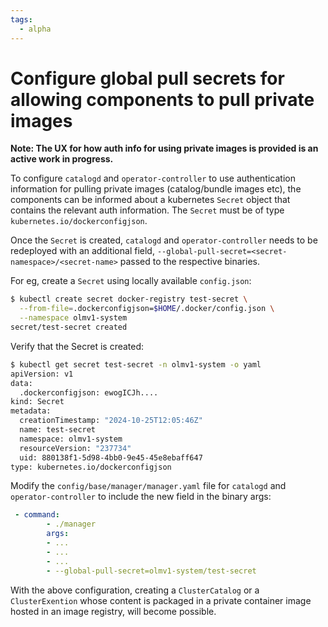 ```yaml
---
tags:
  - alpha
---
```


# Configure global pull secrets for allowing components to pull private images

**Note: The UX for how auth info for using private images is provided is an active work in progress.**  

To configure `catalogd` and `operator-controller` to use authentication information for pulling private images (catalog/bundle images etc), the components can be informed about a kubernetes `Secret` object that contains the relevant auth information. The `Secret` must be of type `kubernetes.io/dockerconfigjson`. 

Once the `Secret` is created, `catalogd` and `operator-controller` needs to be redeployed with an additional field, `--global-pull-secret=<secret-namespace>/<secret-name>` passed to the respective binaries.

For eg, create a `Secret` using locally available `config.json`: 

```sh
$ kubectl create secret docker-registry test-secret \
  --from-file=.dockerconfigjson=$HOME/.docker/config.json \
  --namespace olmv1-system
secret/test-secret created
```

Verify that the Secret is created: 

```sh
$ kubectl get secret test-secret -n olmv1-system -o yaml 
apiVersion: v1
data:
  .dockerconfigjson: ewogICJh....
kind: Secret
metadata:
  creationTimestamp: "2024-10-25T12:05:46Z"
  name: test-secret
  namespace: olmv1-system
  resourceVersion: "237734"
  uid: 880138f1-5d98-4bb0-9e45-45e8ebaff647
type: kubernetes.io/dockerconfigjson
```

Modify the `config/base/manager/manager.yaml` file for `catalogd` and `operator-controller` to include the new field in the binary args: 

```yaml
 - command:
        - ./manager
        args:
        - ...
        - ...
        - ...
        - --global-pull-secret=olmv1-system/test-secret
```

With the above configuration, creating a `ClusterCatalog` or a `ClusterExention` whose content is packaged in a private container image hosted in an image registry, will become possible.
 